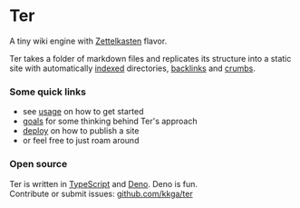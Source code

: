 # Ter

A tiny wiki engine with [Zettelkasten](zettelkasten.md) flavor.

Ter takes a folder of markdown files and replicates its structure into a static
site with automatically [indexed](usage/overview#index-pages) directories,
[backlinks](usage/overview#backlinks) and [crumbs](usage/overview#crumbs).

### Some quick links

- see [usage](usage) on how to get started
- [goals](goals.md) for some thinking behind Ter's approach
- [deploy](usage/deploy.md) on how to publish a site
- or feel free to just roam around

### Open source

Ter is written in [TypeScript](https://www.typescriptlang.org/) and
[Deno](https://deno.land). Deno is fun.<br/>Contribute or submit issues:
[github.com/kkga/ter](https://github.com/kkga/ter)
